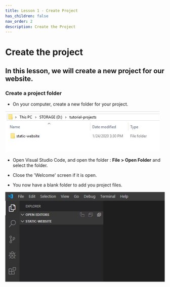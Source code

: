 ```yaml
---
title: Lesson 1 - Create Project
has_children: false
nav_order: 2
description: Create the Project
---
```


# Create the project

## In this lesson, we will create a new project for our website.

### Create a project folder

- On your computer, create a new folder for your project.

![new folder](img/vsc-new-folder.JPG)

- Open Visual Studio Code, and open the folder : **File > Open Folder** and select the folder.

- Close the 'Welcome' screen if it is open.

- You now have a blank folder to add you project files.

![new folder](img/vsc-opened-folder.JPG)


